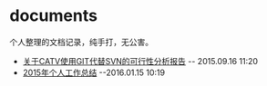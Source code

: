 # documents
个人整理的文档记录，纯手打，无公害。

- [关于CATV使用GIT代替SVN的可行性分析报告](https://github.com/RayKr/documents/blob/master/%E5%85%B3%E4%BA%8ECATV%E4%BD%BF%E7%94%A8GIT%E4%BB%A3%E6%9B%BFSVN%E7%9A%84%E5%8F%AF%E8%A1%8C%E6%80%A7%E5%88%86%E6%9E%90%E6%8A%A5%E5%91%8A.md) -- 2015.09.16 11:20
- [2015年个人工作总结](https://github.com/RayKr/documents/blob/master/2015%E5%B9%B4%E4%B8%AA%E4%BA%BA%E5%B7%A5%E4%BD%9C%E6%80%BB%E7%BB%93.md) --2016.01.15 10:19
